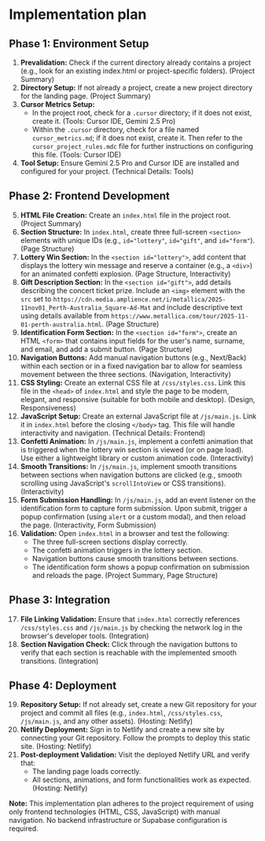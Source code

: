 # Implementation plan

## Phase 1: Environment Setup

1. **Prevalidation:** Check if the current directory already contains a project (e.g., look for an existing index.html or project-specific folders). (Project Summary)
2. **Directory Setup:** If not already a project, create a new project directory for the landing page. (Project Summary)
3. **Cursor Metrics Setup:**
   - In the project root, check for a `.cursor` directory; if it does not exist, create it. (Tools: Cursor IDE, Gemini 2.5 Pro)
   - Within the `.cursor` directory, check for a file named `cursor_metrics.md`; if it does not exist, create it. Then refer to the `cursor_project_rules.mdc` file for further instructions on configuring this file. (Tools: Cursor IDE)
4. **Tool Setup:** Ensure Gemini 2.5 Pro and Cursor IDE are installed and configured for your project. (Technical Details: Tools)

## Phase 2: Frontend Development

5. **HTML File Creation:** Create an `index.html` file in the project root. (Project Summary)
6. **Section Structure:** In `index.html`, create three full-screen `<section>` elements with unique IDs (e.g., `id="lottery"`, `id="gift"`, and `id="form"`). (Page Structure)
7. **Lottery Win Section:** In the `<section id="lottery">`, add content that displays the lottery win message and reserve a container (e.g., a `<div>`) for an animated confetti explosion. (Page Structure, Interactivity)
8. **Gift Description Section:** In the `<section id="gift">`, add details describing the concert ticket prize. Include an `<img>` element with the `src` set to `https://cdn.media.amplience.net/i/metallica/2025-11nov01_Perth-Australia_Square-Ad-Mat` and include descriptive text using details available from `https://www.metallica.com/tour/2025-11-01-perth-australia.html`. (Page Structure)
9. **Identification Form Section:** In the `<section id="form">`, create an HTML `<form>` that contains input fields for the user's name, surname, and email, and add a submit button. (Page Structure)
10. **Navigation Buttons:** Add manual navigation buttons (e.g., Next/Back) within each section or in a fixed navigation bar to allow for seamless movement between the three sections. (Navigation, Interactivity)
11. **CSS Styling:** Create an external CSS file at `/css/styles.css`. Link this file in the `<head>` of `index.html` and style the page to be modern, elegant, and responsive (suitable for both mobile and desktop). (Design, Responsiveness)
12. **JavaScript Setup:** Create an external JavaScript file at `/js/main.js`. Link it in `index.html` before the closing `</body>` tag. This file will handle interactivity and navigation. (Technical Details: Frontend)
13. **Confetti Animation:** In `/js/main.js`, implement a confetti animation that is triggered when the lottery win section is viewed (or on page load). Use either a lightweight library or custom animation code. (Interactivity)
14. **Smooth Transitions:** In `/js/main.js`, implement smooth transitions between sections when navigation buttons are clicked (e.g., smooth scrolling using JavaScript's `scrollIntoView` or CSS transitions). (Interactivity)
15. **Form Submission Handling:** In `/js/main.js`, add an event listener on the identification form to capture form submission. Upon submit, trigger a popup confirmation (using `alert` or a custom modal), and then reload the page. (Interactivity, Form Submission)
16. **Validation:** Open `index.html` in a browser and test the following:
    - The three full-screen sections display correctly.
    - The confetti animation triggers in the lottery section.
    - Navigation buttons cause smooth transitions between sections.
    - The identification form shows a popup confirmation on submission and reloads the page. (Project Summary, Page Structure)

## Phase 3: Integration

17. **File Linking Validation:** Ensure that `index.html` correctly references `/css/styles.css` and `/js/main.js` by checking the network log in the browser's developer tools. (Integration)
18. **Section Navigation Check:** Click through the navigation buttons to verify that each section is reachable with the implemented smooth transitions. (Integration)

## Phase 4: Deployment

19. **Repository Setup:** If not already set, create a new Git repository for your project and commit all files (e.g., `index.html`, `/css/styles.css`, `/js/main.js`, and any other assets). (Hosting: Netlify)
20. **Netlify Deployment:** Sign in to Netlify and create a new site by connecting your Git repository. Follow the prompts to deploy this static site. (Hosting: Netlify)
21. **Post-deployment Validation:** Visit the deployed Netlify URL and verify that:
    - The landing page loads correctly.
    - All sections, animations, and form functionalities work as expected. (Hosting: Netlify)

**Note:** This implementation plan adheres to the project requirement of using only frontend technologies (HTML, CSS, JavaScript) with manual navigation. No backend infrastructure or Supabase configuration is required.
